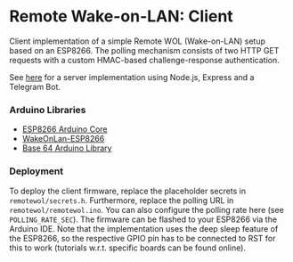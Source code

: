 # Remote Wake-on-LAN: Client

Client implementation of a simple Remote WOL (Wake-on-LAN) setup based on an ESP8266.
The polling mechanism consists of two HTTP GET requests with a custom HMAC-based challenge-response authentication.

See [here](https://github.com/MangelWare/remotewol-server) for a server implementation using Node.js, Express and a Telegram Bot.

### Arduino Libraries

- [ESP8266 Arduino Core](https://github.com/esp8266/Arduino)
- [WakeOnLan-ESP8266](https://github.com/koenieee/WakeOnLan-ESP8266)
- [Base 64 Arduino Library](https://github.com/agdl/Base64)

### Deployment

To deploy the client firmware, replace the placeholder secrets in `remotewol/secrets.h`. 
Furthermore, replace the polling URL in `remotewol/remotewol.ino`.
You can also configure the polling rate here (see `POLLING_RATE_SEC`).
The firmware can be flashed to your ESP8266 via the Arduino IDE. Note that the implementation uses the deep sleep feature of the ESP8266, so the respective GPIO pin has to be connected to RST for this to work (tutorials w.r.t. specific boards can be found online).
